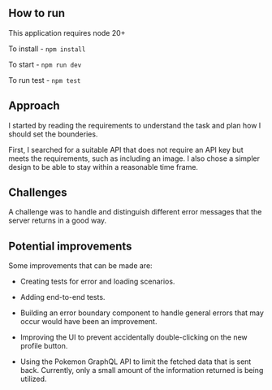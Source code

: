 ## How to run

  This application requires node 20+

  To install - `npm install`

  To start - `npm run dev`

  To run test - `npm test`
  
## Approach
I started by reading the requirements to understand the task and plan how I should set the bounderies.

First, I searched for a suitable API that does not require an API key but meets the requirements, such as including an image. I also chose a simpler design to be able to stay within a reasonable time frame.

## Challenges
A challenge was to handle and distinguish different error messages that the server returns in a good way.

## Potential improvements


Some improvements that can be made are:

- Creating tests for error and loading scenarios.

- Adding end-to-end tests.

- Building an error boundary component to handle general errors that may occur would have been an improvement.

- Improving the UI to prevent accidentally double-clicking on the new profile button.

- Using the Pokemon GraphQL API to limit the fetched data that is sent back. Currently, only a small amount of the information returned is being utilized.
